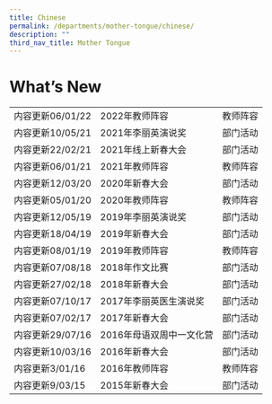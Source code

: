 ```yaml
---
title: Chinese
permalink: /departments/mother-tongue/chinese/
description: ""
third_nav_title: Mother Tongue
---
```


What’s New
==========

|                  |                          |          |
|------------------|--------------------------|----------|
| 内容更新06/01/22 | 2022年教师阵容           | 教师阵容 |
| 内容更新10/05/21 | 2021年李丽英演说奖       | 部门活动 |
| 内容更新22/02/21 | 2021年线上新春大会       | 部门活动 |
| 内容更新06/01/21 | 2021年教师阵容           | 教师阵容 |
| 内容更新12/03/20 | 2020年新春大会           | 部门活动 |
| 内容更新05/01/20 | 2020年教师阵容           | 教师阵容 |
| 内容更新12/05/19 | 2019年李丽英演说奖       | 部门活动 |
| 内容更新18/04/19 | 2019年新春大会           | 部门活动 |
| 内容更新08/01/19 | 2019年教师阵容           | 教师阵容 |
| 内容更新07/08/18 | 2018年作文比赛           | 部门活动 |
| 内容更新27/02/18 | 2018年新春大会           | 部门活动 |
| 内容更新07/10/17 | 2017年李丽英医生演说奖   | 部门活动 |
| 内容更新07/02/17 | 2017年新春大会           | 部门活动 |
| 内容更新29/07/16 | 2016年母语双周中一文化营 | 部门活动 |
| 内容更新10/03/16 | 2016年新春大会           | 部门活动 |
| 内容更新3/01/16  | 2016年教师阵容           | 教师阵容 |
| 内容更新9/03/15  | 2015年新春大会           | 部门活动 |